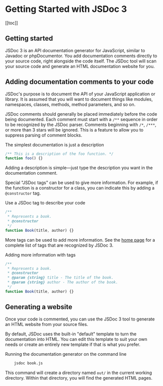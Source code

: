 # Getting Started with JSDoc 3

[[toc]]

## Getting started

JSDoc 3 is an API documentation generator for JavaScript, similar to Javadoc or phpDocumentor. You add documentation comments directly to your source code, right alongside the code itself. The JSDoc tool will scan your source code and generate an HTML documentation website for you.

## Adding documentation comments to your code

JSDoc's purpose is to document the API of your JavaScript application or library. It is assumed that you will want to document things like modules, namespaces, classes, methods, method parameters, and so on.

JSDoc comments should generally be placed immediately before the code being documented. Each comment must start with a `/**` sequence in order to be recognized by the JSDoc parser. Comments beginning with `/*`, `/***`, or more than 3 stars will be ignored. This is a feature to allow you to suppress parsing of comment blocks.

The simplest documentation is just a description

```js
/** This is a description of the foo function. */
function foo() {}
```

Adding a description is simple—just type the description you want in the documentation comment.

Special "JSDoc tags" can be used to give more information. For example, if the function is a constructor for a class, you can indicate this by adding a `@constructor` tag.

Use a JSDoc tag to describe your code

```js
/**
 * Represents a book.
 * @constructor
 */
function Book(title, author) {}
```

More tags can be used to add more information. See the [home page](index.html#block-tags) for a complete list of tags that are recognized by JSDoc 3.

Adding more information with tags

```js
/**
 * Represents a book.
 * @constructor
 * @param {string} title - The title of the book.
 * @param {string} author - The author of the book.
 */
function Book(title, author) {}
```

## Generating a website

Once your code is commented, you can use the JSDoc 3 tool to generate an HTML website from your source files.

By default, JSDoc uses the built-in "default" template to turn the documentation into HTML. You can edit this template to suit your own needs or create an entirely new template if that is what you prefer.

Running the documentation generator on the command line

```bash
    jsdoc book.js
```

This command will create a directory named `out/` in the current working directory. Within that directory, you will find the generated HTML pages.
